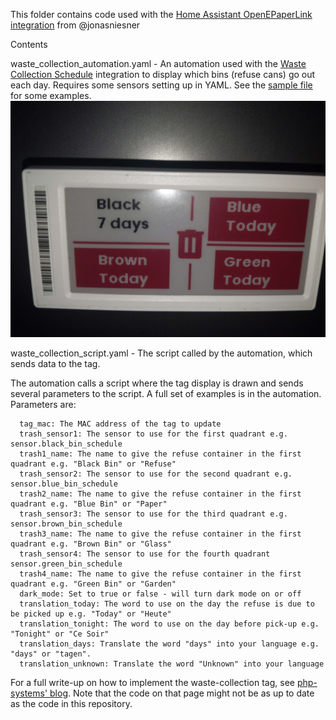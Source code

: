 This folder contains code used with the [Home Assistant OpenEPaperLink integration](https://github.com/jonasniesner/open_epaper_link_homeassistant) from @jonasniesner

Contents

waste_collection_automation.yaml - An automation used with the [Waste Collection Schedule](https://github.com/mampfes/hacs_waste_collection_schedule) integration to display which bins (refuse cans) go out each day. Requires some sensors setting up in YAML. See the [sample file](./waste-collection-sample-sensors.yaml) for some examples.
![The tag on the night the bin should go out (the day before they're emptied)](./bins_tag.jpg)

waste_collection_script.yaml - The script called by the automation, which sends data to the tag.

The automation calls a script where the tag display is drawn and sends several parameters to the script. A full set of examples is in the automation. Parameters are:

      tag_mac: The MAC address of the tag to update
      trash_sensor1: The sensor to use for the first quadrant e.g. sensor.black_bin_schedule
      trash1_name: The name to give the refuse container in the first quadrant e.g. "Black Bin" or "Refuse"
      trash_sensor2: The sensor to use for the second quadrant e.g. sensor.blue_bin_schedule
      trash2_name: The name to give the refuse container in the first quadrant e.g. "Blue Bin" or "Paper"
      trash_sensor3: The sensor to use for the third quadrant e.g. sensor.brown_bin_schedule
      trash3_name: The name to give the refuse container in the first quadrant e.g. "Brown Bin" or "Glass"
      trash_sensor4: The sensor to use for the fourth quadrant sensor.green_bin_schedule
      trash4_name: The name to give the refuse container in the first quadrant e.g. "Green Bin" or "Garden"
      dark_mode: Set to true or false - will turn dark mode on or off
      translation_today: The word to use on the day the refuse is due to be picked up e.g. "Today" or "Heute"
      translation_tonight: The word to use on the day before pick-up e.g. "Tonight" or "Ce Soir"
      translation_days: Translate the word "days" into your language e.g. "days" or "tagen".
      translation_unknown: Translate the word "Unknown" into your language

For a full write-up on how to implement the waste-collection tag, see [php-systems' blog](https://blog.php-systems.com/epaper-displays-and-waste-management/). Note that the code on that page might not be as up to date as the code in this repository.
